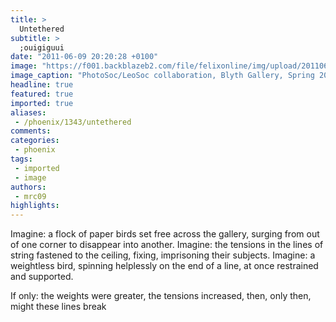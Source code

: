 ```yaml
---
title: >
  Untethered
subtitle: >
  ;ouigiguui
date: "2011-06-09 20:20:28 +0100"
image: "https://f001.backblazeb2.com/file/felixonline/img/upload/201106092135-felix-img_0226.jpg"
image_caption: "PhotoSoc/LeoSoc collaboration, Blyth Gallery, Spring 2011"
headline: true
featured: true
imported: true
aliases:
 - /phoenix/1343/untethered
comments:
categories:
 - phoenix
tags:
 - imported
 - image
authors:
 - mrc09
highlights:
---
```


Imagine: a flock of paper birds set free across the gallery,
 surging from out of one corner to disappear into another.
 Imagine: the tensions in the lines of string fastened to the ceiling,
 fixing, imprisoning their subjects.
 Imagine: a weightless bird, spinning helplessly on the end
 of a line, at once restrained and supported.

If only: the weights were greater, the tensions increased,
 then, only then, might these lines
 break
